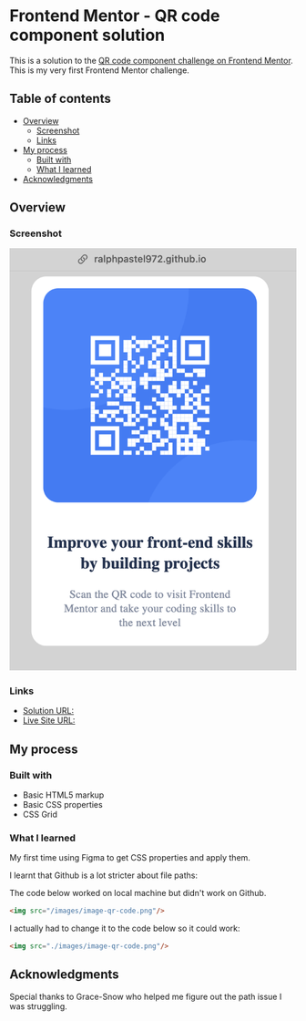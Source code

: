 # Frontend Mentor - QR code component solution

This is a solution to the [QR code component challenge on Frontend Mentor](https://www.frontendmentor.io/challenges/qr-code-component-iux_sIO_H). This is my very first Frontend Mentor challenge.

## Table of contents

- [Overview](#overview)
  - [Screenshot](#screenshot)
  - [Links](#links)
- [My process](#my-process)
  - [Built with](#built-with)
  - [What I learned](#what-i-learned)
- [Acknowledgments](#acknowledgments)

## Overview

### Screenshot

![My screenshot](./images/my_solution-screenshot.png)

### Links

- [Solution URL:](https://ralphpastel972.github.io/qr-code-component-main/)
- [Live Site URL:](https://ralphpastel972.github.io/qr-code-component-main/)

## My process

### Built with

- Basic HTML5 markup
- Basic CSS properties
- CSS Grid

### What I learned

My first time using Figma to get CSS properties and apply them.

I learnt that Github is a lot stricter about file paths:

The code below worked on local machine but didn't work on Github.
```html
<img src="/images/image-qr-code.png"/>
```

I actually had to change it to the code below so it could work:
```html
<img src="./images/image-qr-code.png"/>
```

## Acknowledgments

Special thanks to Grace-Snow who helped me figure out the path issue I was struggling.
